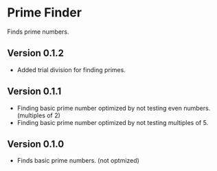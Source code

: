 Prime Finder
============

Finds prime numbers.
## Version 0.1.2
+ Added trial division for finding primes.

## Version 0.1.1
+ Finding basic prime number optimized by not testing even numbers. (multiples of 2)
+ Finding basic prime number optimized by not testing multiples of 5.

## Version 0.1.0
+ Finds basic prime numbers. (not optmized)

